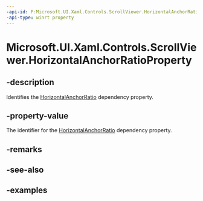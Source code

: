 ```yaml
---
-api-id: P:Microsoft.UI.Xaml.Controls.ScrollViewer.HorizontalAnchorRatioProperty
-api-type: winrt property
---
```


<!-- Property syntax.
public DependencyProperty HorizontalAnchorRatioProperty { get; }
-->

# Microsoft.UI.Xaml.Controls.ScrollViewer.HorizontalAnchorRatioProperty

## -description

Identifies the [HorizontalAnchorRatio](scrollviewer_horizontalanchorratio.md) dependency property.

## -property-value

The identifier for the [HorizontalAnchorRatio](scrollviewer_horizontalanchorratio.md) dependency property.

## -remarks

## -see-also

## -examples

